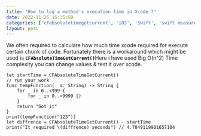 ```yaml
---
title: "How to log a method's execution time in Xcode ?"
date: 2022-11-26 15:35:58
categories: ['cfabsolutetimegetcurrent', 'iOS', 'Swift', 'swift measure execution time']
layout: post
---
```


<!-- wp:paragraph -->
We often required to calculate how much time xcode required for execute certain chunk of code. Fortunately there is a workaround  which might be used is <strong><mark style="background-color:rgba(0, 0, 0, 0)" class="has-inline-color has-ast-global-color-1-color">`CFAbsoluteTimeGetCurrent()`</mark></strong>Here i have used Big O(n^2) Time complexity you can change values & test it over xcode.


<!-- /wp:paragraph -->

<!-- wp:code -->
<pre class="wp-block-code"><code lang="swift" class="language-swift">let startTime = CFAbsoluteTimeGetCurrent()
// run your work
func tempFunction(_ s: String) -> String {
    for _ in 0..<999 {
        for _ in 0..<9999 {}
    }
    return "Got it"
}
print(tempFunction("123"))
let diffrence = CFAbsoluteTimeGetCurrent() - startTime
print("It required \(diffrence) seconds") // 4.7849119901657104</code></pre>
<!-- /wp:code -->